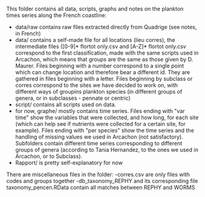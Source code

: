 This folder contains all data, scripts, graphs and notes on the plankton times series along the French coastline:
- data/raw contains raw files extracted directly from Quadrige (see notes, in French)
- data/ contains a self-made file for all locations (lieu corres), the intermediate files ([0-9]* flortot only.csv and [A-Z]* flortot only.csv correspond to the first classification, made with the same scripts used in Arcachon, which means that groups are the same as those given by D. Maurer. Files beginning with a number correspond to a single point which can change location and therefore bear a different id. They are gathered in files beginning with a letter. Files beginning by subclass or corres correspond to the sites we have decided to work on, with different ways of groupins plankton species (in different groups of genera, or in subclasses - pennate or centric)
- script/ contains all scripts used on data.
- for now, graphe/ mostly contains time series. Files ending with "var time" show the variables that were collected, and how long, for each site (which can help see if nutrients were collected for a certain site, for example). Files ending with "per species" show the time series and the handling of missing values we used in Arcachon (not satisfactory). Subfolders contain different time series corresponding to different groups of genera (according to Tania Hernandez, to the ones we used in Arcachon, or to Subclass).
- Rapport/ is pretty self-explanatory for now

There are miscellaneous files in the folder:
-corres.csv are only files with codes and groups together
-db_taxonomy_REPHY and its corresponding file taxonomy_pencen.RData contain all matches between REPHY and WORMS

